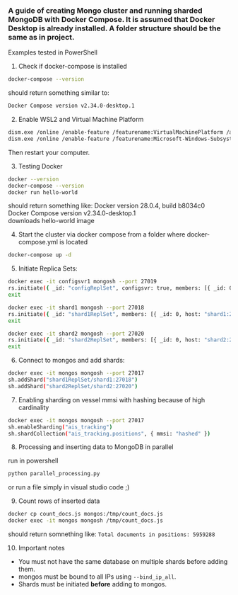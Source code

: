 ### A guide of creating Mongo cluster and running sharded MongoDB with Docker Compose. It is assumed that Docker Desktop is already installed. A folder structure should be the same as in project.

Examples tested in PowerShell

1. Check if docker-compose is installed

```bash
docker-compose --version
```
should return something similar to:
 ```bash
Docker Compose version v2.34.0-desktop.1
```

2. Enable WSL2 and Virtual Machine Platform

```bash
dism.exe /online /enable-feature /featurename:VirtualMachinePlatform /all /norestart
dism.exe /online /enable-feature /featurename:Microsoft-Windows-Subsystem-Linux /all /norestart
```

Then restart your computer.

3. Testing Docker

```bash
docker --version  
docker-compose --version  
docker run hello-world
```  

should return something like:
Docker version 28.0.4, build b8034c0  
Docker Compose version v2.34.0-desktop.1  
downloads hello-world image

4.  Start the cluster via docker compose from a folder where docker-compose.yml is located

```bash
docker-compose up -d
```

5. Initiate Replica Sets:
```bash
docker exec -it configsvr1 mongosh --port 27019
rs.initiate({ _id: "configReplSet", configsvr: true, members: [{ _id: 0, host: "configsvr1:27019" }] })
exit
```
```bash
docker exec -it shard1 mongosh --port 27018
rs.initiate({ _id: "shard1ReplSet", members: [{ _id: 0, host: "shard1:27018" }] })
exit
```
```bash
docker exec -it shard2 mongosh --port 27020
rs.initiate({ _id: "shard2ReplSet", members: [{ _id: 0, host: "shard2:27020" }] })
exit
```

6. Connect to mongos and add shards:
```bash
docker exec -it mongos mongosh --port 27017
sh.addShard("shard1ReplSet/shard1:27018")
sh.addShard("shard2ReplSet/shard2:27020")
```

7. Enabling sharding on vessel mmsi with hashing because of high cardinality

```bash
docker exec -it mongos mongosh --port 27017
sh.enableSharding("ais_tracking")
sh.shardCollection("ais_tracking.positions", { mmsi: "hashed" })
````

8. Processing and inserting data to MongoDB in parallel

run in powershell 

```bash
python parallel_processing.py
```
or run a file simply in visual studio code ;)

9. Count rows of inserted data

```bash
docker cp count_docs.js mongos:/tmp/count_docs.js
docker exec -it mongos mongosh /tmp/count_docs.js
```

should return somnething like:
```Total documents in positions: 5959288```

10. Important notes

- You must not have the same database on multiple shards before adding them.
- mongos must be bound to all IPs using `--bind_ip_all`.
- Shards must be initiated **before** adding to mongos.